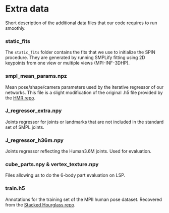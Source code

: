 # Extra data
Short description of the additional data files that our code requires to run smoothly.

### static_fits
The ```static_fits``` folder contains the fits that we use to initialize the SPIN procedure. They are generated by running SMPLify fitting using 2D keypoints from one view or multiple views (MPI-INF-3DHP).

### smpl_mean_params.npz
Mean pose/shape/camera parameters used by the iterative regressor of our networks. This file is a slight modification of the original .h5 file provided by the [HMR repo](https://github.com/akanazawa/hmr).

### J_regressor_extra.npy
Joints regressor for joints or landmarks that are not included in the standard set of SMPL joints.

### J_regressor_h36m.npy
Joints regressor reflecting the Human3.6M joints. Used for evaluation.

### cube_parts.npy & vertex_texture.npy
Files allowing us to do the 6-body part evaluation on LSP. 

### train.h5
Annotations for the training set of the MPII human pose dataset. Recovered from the [Stacked Hourglass repo](https://github.com/princeton-vl/pose-hg-train).
